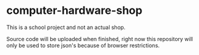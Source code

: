 # computer-hardware-shop
This is a school project and not an actual shop.

Source code will be uploaded when finished, right now this repository will only be used to store json's because of browser restrictions.